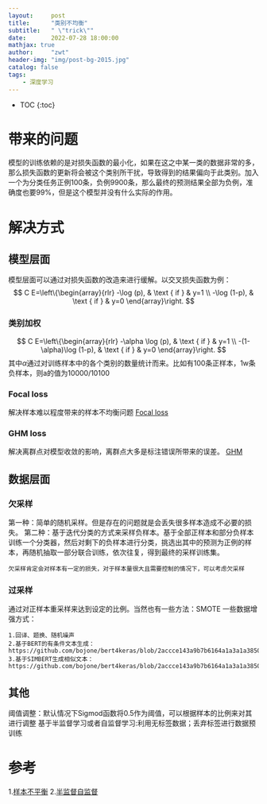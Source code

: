 ```yaml
---
layout:     post
title:      "类别不均衡"
subtitle:   " \"trick\""
date:       2022-07-28 18:00:00
mathjax: true
author:     "zwt"
header-img: "img/post-bg-2015.jpg"
catalog: false
tags:
    - 深度学习
---
```

* TOC
{:toc}
# 带来的问题
模型的训练依赖的是对损失函数的最小化，如果在这之中某一类的数据非常的多，那么损失函数的更新将会被这个类别所干扰，导致得到的结果偏向于此类别。加入一个为分类任务正例100条，负例9900条，那么最终的预测结果全部为负例，准确度也要99%，但是这个模型并没有什么实际的作用。

# 解决方式
## 模型层面
模型层面可以通过对损失函数的改造来进行缓解。以交叉损失函数为例：
$$
C E=\left\{\begin{array}{rlr}
-\log (p), & \text { if } & y=1 \\
-\log (1-p), & \text { if } & y=0
\end{array}\right.
$$
### 类别加权
$$
C E=\left\{\begin{array}{rlr}
-\alpha \log (p), & \text { if } & y=1 \\
-(1- \alpha)\log (1-p), & \text { if } & y=0
\end{array}\right.
$$
其中$\alpha$通过对训练样本中的各个类别的数量统计而来。比如有100条正样本，1w条负样本，则a的值为10000/10100
### Focal loss
解决样本难以程度带来的样本不均衡问题
[Focal loss](./focalloss.md)

### GHM loss
解决离群点对模型收敛的影响，离群点大多是标注错误所带来的误差。
[GHM](https://zhuanlan.zhihu.com/p/80594704)

## 数据层面
### 欠采样
第一种：简单的随机采样。但是存在的问题就是会丢失很多样本造成不必要的损失。
第二种：基于迭代分类的方式来采样负样本。基于全部正样本和部分负样本训练一个分类器，然后对剩下的负样本进行分类，挑选出其中的预测为正例的样本，再随机抽取一部分联合训练，依次往复，得到最终的采样训练集。
```
欠采样肯定会对样本有一定的损失，对于样本量很大且需要控制的情况下，可以考虑欠采样
```
### 过采样
通过对正样本重采样来达到设定的比例。当然也有一些方法：SMOTE
一些数据增强方式：
```
1.回译、题换、随机噪声
2.基于BERT的有条件文本生成：https://github.com/bojone/bert4keras/blob/2accce143a9b7b6164a1a3a1a38507fc03788ec9/examples/task_conditional_language_model.py
3.基于SIMBERT生成相似文本：https://github.com/bojone/bert4keras/blob/2accce143a9b7b6164a1a3a1a38507fc03788ec9/examples/basic_simple_web_serving_simbert.py
```
## 其他
阈值调整：默认情况下Sigmod函数将0.5作为阈值，可以根据样本的比例来对其进行调整
基于半监督学习或者自监督学习:利用无标签数据；丢弃标签进行数据预训练


# 参考
1.[样本不平衡](https://www.zhihu.com/question/450688180/answer/1820931429)
2.[半监督自监督](https://zhuanlan.zhihu.com/p/259710601?utm_source=wechat_session&utm_medium=social&utm_oi=27198249500672#ref_6)
